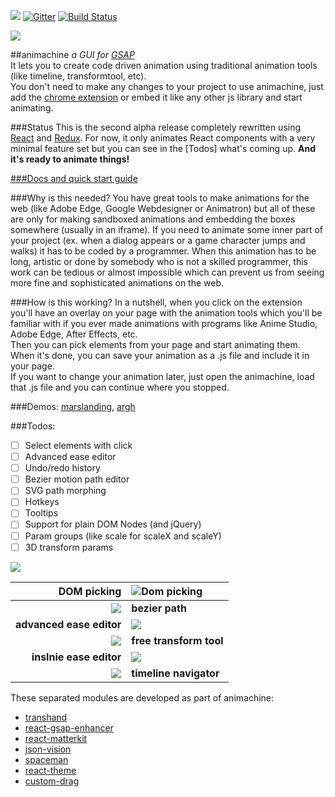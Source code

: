 ![](https://img.shields.io/badge/stability-experimental-orange.svg?style=flat-square)
[![Gitter](https://badges.gitter.im/Join%20Chat.svg)](https://gitter.im/animachine/animachine?utm_source=badge&utm_medium=badge&utm_campaign=pr-badge&utm_content=badge)
[![Build Status](https://travis-ci.org/animachine/animachine.svg)](https://travis-ci.org/animachine/animachine)

<img src="http://s9.postimg.org/mqolutoxb/amheader.png">

##animachine
*a GUI for [GSAP]*  
It lets you to create code driven animation using traditional animation tools (like timeline, transformtool, etc).  
You don't need to make any changes to your project to use animachine, just add the [chrome extension][extension] or embed it like any other js library and start animating.

###Status
This is the second alpha release completely rewritten using [React] and [Redux]. For now, it only animates React components with a very minimal feature set but you can see in the [Todos] what's coming up. **And it's ready to animate things!**

[###Docs and quick start guide](docs/README.md)

###Why is this needed?
You have great tools to make animations for the web (like Adobe Edge, Google Webdesigner or Animatron) but all of these are only for making sandboxed animations and embedding the boxes somewhere (usually in an iframe). If you need to animate some inner part of your project (ex. when a dialog appears or a game character jumps and walks) it has to be coded by a programmer. When this animation has to be long, artistic or done by somebody who is not a skilled programmer, this work can be tedious or almost impossible which can prevent us from seeing more fine and sophisticated animations on the web.

###How is this working?
In a nutshell, when you click on the extension you'll have an overlay on your page with the animation tools which you'll be familiar with if you ever made animations with programs like Anime Studio, Adobe Edge, After Effects, etc.  
Then you can pick elements from your page and start animating them.
When it's done, you can save your animation as a .js file and include it in your page.  
If you want to change your animation later, just open the animachine, load that .js file and you can continue where you stopped.  

###Demos: [marslanding][demo-marspolip], [argh][demo-argh]

###Todos:
- [ ] Select elements with click
- [ ] Advanced ease editor
- [ ] Undo/redo history
- [ ] Bezier motion path editor
- [ ] SVG path morphing
- [ ] Hotkeys
- [ ] Tooltips
- [ ] Support for plain DOM Nodes (and jQuery)
- [ ] Param groups (like scale for scaleX and scaleY)
- [ ] 3D transform params

<img src="http://i.imgur.com/9X2xUfz.png">


**DOM picking**   | ![Dom picking](http://i.imgur.com/LPCj6jp.gif)
-------------:|:-------------
![](http://i.imgur.com/LjBruea.gif) | **bezier path**
**advanced ease editor**   | ![](http://i.imgur.com/fZhQcc6.gif)
![](http://zippy.gfycat.com/IndolentBowedBustard.gif) | **free transform tool**
**inslnie ease editor**   | ![](http://i.imgur.com/hRiwrS2.gif)
![](http://i.imgur.com/d9K7DpQ.gif) | **timeline navigator**

These separated modules are developed as part of animachine:
- [transhand](https://github.com/azazdeaz/transhand)
- [react-gsap-enhancer](https://github.com/azazdeaz/react-gsap-enhancer)
- [react-matterkit](https://github.com/azazdeaz/react-matterkit)
- [json-vision](https://github.com/azazdeaz/json-vision)
- [spaceman](https://github.com/azazdeaz/spaceman)
- [react-theme](https://github.com/azazdeaz/react-theme)
- [custom-drag](https://github.com/azazdeaz/custom-drag)

[extension]: https://chrome.google.com/webstore/detail/animachine/gpnfomkfgajaojpakbkikiekmajeojgd
[demo-marspolip]: http://animachine.github.io/animachine/demos/marspolip/
[demo-argh]: http://animachine.github.io/animachine/demos/argh/
[tour-quickstart]: http://animachine.github.io/animachine/tours/quickstart/
[tour-bezier]: http://animachine.github.io/animachine/tours/bezier/
[GSAP]: http://greensock.com/
[React]: https://facebook.github.io/react/
[Redux]: https://github.com/rackt/redux/
